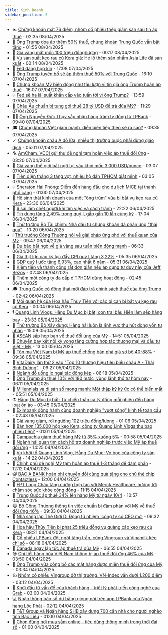 ```yaml
---
title: Kinh Doanh
sidebar_position: 5
---
```


<!-- dantri-kinh-doanh:START -->
- 🏊 [Chứng khoán mất 76 điểm, nhóm cổ phiếu thép giảm sàn sau tin áp thuế](https://dantri.com.vn/kinh-doanh/chung-khoan-mat-76-diem-nhom-co-phieu-thep-giam-san-sau-tin-ap-thue-20250408092923861.htm) - 02:35 08/04/2025
- 🦆 [Ông Trump dọa áp thêm 50% thuế, chứng khoán Trung Quốc vẫn bật tăng](https://dantri.com.vn/kinh-doanh/ong-trump-doa-ap-them-50-thue-chung-khoan-trung-quoc-van-bat-tang-20250408085226052.htm) - 01:55 08/04/2025
- 🦄 [Giá vàng mất mốc 100 triệu đồng/lượng](https://dantri.com.vn/kinh-doanh/gia-vang-mat-moc-100-trieu-dongluong-20250407235953037.htm) - 00:17 08/04/2025
- 🌝 [Vụ sản xuất kẹo rau củ Kera giả: Hé lộ thêm sản phẩm Asia Life đã sản xuất](https://dantri.com.vn/kinh-doanh/vu-san-xuat-keo-rau-cu-kera-gia-he-lo-them-san-pham-asia-life-da-san-xuat-20250408001411671.htm) - 00:14 08/04/2025
- 💃 [Fed đang họp kín](https://dantri.com.vn/kinh-doanh/fed-dang-hop-kin-20250408000633762.htm) - 17:08 07/04/2025
- 🦏 [Ông Trump tuyên bố sẽ áp thêm thuế 50% với Trung Quốc](https://dantri.com.vn/kinh-doanh/ong-trump-tuyen-bo-se-ap-them-thue-50-voi-trung-quoc-20250407230846093.htm) - 16:10 07/04/2025
- 🦩 [Chứng khoán Mỹ biến động như tàu lượn vì tin giả ông Trump hoãn áp thuế](https://dantri.com.vn/kinh-doanh/chung-khoan-my-bien-dong-nhu-tau-luon-vi-tin-gia-ong-trump-hoan-ap-thue-20250407224433462.htm) - 16:07 07/04/2025
- 💡 [Fed sẽ hạ lãi suất khẩn cấp vào tuần tới vì ông Trump?](https://dantri.com.vn/kinh-doanh/fed-se-ha-lai-suat-khan-cap-vao-tuan-toi-vi-ong-trump-20250407180124004.htm) - 13:59 07/04/2025
- 🌊 [Châu Âu chuẩn bị tung gói thuế 28 tỷ USD để trả đũa Mỹ?](https://dantri.com.vn/kinh-doanh/chau-au-chuan-bi-tung-goi-thue-28-ty-usd-de-tra-dua-my-20250407172422025.htm) - 11:29 07/04/2025
- 🧑‍💻 [Ông Nguyễn Đức Thụy sắp nhận hàng trăm tỷ đồng từ LPBank](https://dantri.com.vn/kinh-doanh/ong-nguyen-duc-thuy-sap-nhan-hang-tram-ty-dong-tu-lpbank-20250406235457207.htm) - 09:40 07/04/2025
- 🎓 [Chứng khoán Việt giảm mạnh, diễn biến tiếp theo sẽ ra sao?](https://dantri.com.vn/kinh-doanh/chung-khoan-viet-giam-manh-dien-bien-tiep-theo-se-ra-sao-20250407132845881.htm) - 09:35 07/04/2025
- 🪄 [Chứng khoán châu Á đỏ lửa, nhiều thị trường buộc phải dừng giao dịch](https://dantri.com.vn/kinh-doanh/chung-khoan-chau-a-do-lua-nhieu-thi-truong-buoc-phai-dung-giao-dich-20250407115654523.htm) - 05:01 07/04/2025
- 🪜 [AmCham, VCCI gửi thư đề nghị tạm hoãn việc áp thuế đối ứng](https://dantri.com.vn/kinh-doanh/amcham-vcci-gui-thu-de-nghi-tam-hoan-viec-ap-thue-doi-ung-20250407010601979.htm) - 03:20 07/04/2025
- 🦄 [Giá vàng thế giới bất ngờ tụt sâu khỏi mốc 3.000 USD/ounce](https://dantri.com.vn/kinh-doanh/gia-vang-the-gioi-bat-ngo-tut-sau-khoi-moc-3000-usdounce-20250407072038623.htm) - 03:07 07/04/2025
- 💯 [Tiền điện tháng 3 tăng vọt, nhiều hộ dân TPHCM giật mình](https://dantri.com.vn/kinh-doanh/tien-dien-thang-3-tang-vot-nhieu-ho-dan-tphcm-giat-minh-20250407073704980.htm) - 03:05 07/04/2025
- 💡 [Sheraton Hải Phòng: Điểm đến hàng đầu cho du lịch MICE tại thành phố cảng](https://dantri.com.vn/kinh-doanh/sheraton-hai-phong-diem-den-hang-dau-cho-du-lich-mice-tai-thanh-pho-cang-20250404115338372.htm) - 01:00 07/04/2025
- 🧰 [Hệ sinh thái kinh doanh của một &quot;ông trùm&quot; vừa bị bắt vụ kẹo rau củ Kera](https://dantri.com.vn/kinh-doanh/he-sinh-thai-kinh-doanh-cua-mot-ong-trum-vua-bi-bat-vu-keo-rau-cu-kera-20250406183559488.htm) - 23:30 06/04/2025
- 🎊 [6 sai lầm chết người khi tìm việc và cách tránh](https://dantri.com.vn/kinh-doanh/6-sai-lam-chet-nguoi-khi-tim-viec-va-cach-tranh-20250404223107131.htm) - 22:22 06/04/2025
- 🔭 [Tín dụng tăng 2,49% trong quý I, gấp gần 10 lần cùng kỳ](https://dantri.com.vn/kinh-doanh/tin-dung-tang-249-trong-quy-i-gap-gan-10-lan-cung-ky-20250406113630107.htm) - 17:04 06/04/2025
- 💼 [Thứ trưởng Bộ Tài chính: Nhà đầu tư chứng khoán đã phản ứng &quot;thái quá&quot;](https://dantri.com.vn/kinh-doanh/thu-truong-bo-tai-chinh-nha-dau-tu-chung-khoan-da-phan-ung-thai-qua-20250406171426003.htm) - 10:20 06/04/2025
- 🕯 [Thứ trưởng Công Thương nói về giải pháp ứng phó với thuế quan của Mỹ](https://dantri.com.vn/kinh-doanh/thu-truong-cong-thuong-noi-ve-giai-phap-ung-pho-voi-thue-quan-cua-my-20250406000058992.htm) - 09:47 06/04/2025
- 🫣 [Dự báo bất ngờ về giá vàng sau tuần biến động mạnh](https://dantri.com.vn/kinh-doanh/du-bao-bat-ngo-ve-gia-vang-sau-tuan-bien-dong-manh-20250405235850673.htm) - 06:33 06/04/2025
- 🤠 [Giá thịt lợn cao kỷ lục đẩy CPI quý I tăng 3,22%](https://dantri.com.vn/kinh-doanh/gia-thit-lon-cao-ky-luc-day-cpi-quy-i-tang-322-20250406115837287.htm) - 05:35 06/04/2025
- 🌈 [GDP quý I ước tăng 6,93%, cao nhất 6 năm](https://dantri.com.vn/kinh-doanh/gdp-quy-i-uoc-tang-693-cao-nhat-6-nam-20250406112204139.htm) - 05:31 06/04/2025
- 🦅 [Kiếm tiền và thành công rất đơn giản nếu áp dụng tư duy này của Jeff Bezos](https://dantri.com.vn/kinh-doanh/kiem-tien-va-thanh-cong-rat-don-gian-neu-ap-dung-tu-duy-nay-cua-jeff-bezos-20250331120808369.htm) - 02:48 06/04/2025
- 🌁 [Thêm một công ty đa cấp ở TPHCM dừng hoạt động](https://dantri.com.vn/kinh-doanh/them-mot-cong-ty-da-cap-o-tphcm-dung-hoat-dong-20250406093121263.htm) - 02:45 06/04/2025
- 🎓 [Trung Quốc có động thái mới đáp trả chính sách thuế của ông Trump](https://dantri.com.vn/kinh-doanh/trung-quoc-co-dong-thai-moi-dap-tra-chinh-sach-thue-cua-ong-trump-20250405233203590.htm) - 02:42 06/04/2025
- 📝 [Mối quan hệ của Hoa hậu Thùy Tiên với các bị can bị bắt vụ kẹo rau củ Kera](https://dantri.com.vn/kinh-doanh/moi-quan-he-cua-hoa-hau-thuy-tien-voi-cac-bi-can-bi-bat-vu-keo-rau-cu-kera-20250405162400144.htm) - 00:04 06/04/2025
- 🕴 [Quang Linh Vlogs, Hằng Du Mục bị bắt; con trai bầu Hiển làm sếp hãng bay](https://dantri.com.vn/kinh-doanh/quang-linh-vlogs-hang-du-muc-bi-bat-con-trai-bau-hien-lam-sep-hang-bay-20250405211213494.htm) - 23:33 05/04/2025
- 🧰 [Thứ trưởng Bộ Xây dựng: Hàng hải luôn là lĩnh vực thu hút dòng vốn tư nhân](https://dantri.com.vn/kinh-doanh/thu-truong-bo-xay-dung-hang-hai-luon-la-linh-vuc-thu-hut-dong-von-tu-nhan-20250405191408278.htm) - 15:09 05/04/2025
- 🤖 [ASEAN sắp họp bàn về thuế đối ứng của Mỹ](https://dantri.com.vn/kinh-doanh/asean-sap-hop-ban-ve-thue-doi-ung-cua-my-20250405165841789.htm) - 14:51 05/04/2025
- 🤠 [Chuyến bay kết nối kỳ vọng tăng cường hợp tác thương mại và đầu tư Việt - Mỹ](https://dantri.com.vn/kinh-doanh/chuyen-bay-ket-noi-ky-vong-tang-cuong-hop-tac-thuong-mai-va-dau-tu-viet-my-20250405194150493.htm) - 13:00 05/04/2025
- 🌮 [Tôn mạ Việt Nam bị Mỹ áp thuế chống bán phá giá sơ bộ 40-88%](https://dantri.com.vn/kinh-doanh/ton-ma-viet-nam-bi-my-ap-thue-chong-ban-pha-gia-so-bo-40-88-20250405161540137.htm) - 09:36 05/04/2025
- 🦄 [VitaDairy lần thứ 2 vào &quot;Top 10 thương hiệu tiêu biểu châu Á - Thái Bình Dương&quot;](https://dantri.com.vn/kinh-doanh/vitadairy-lan-thu-2-vao-top-10-thuong-hieu-tieu-bieu-chau-a-thai-binh-duong-20250405162724654.htm) - 09:27 05/04/2025
- 👺 [Ngành đồ uống lo ngại tác động kép](https://dantri.com.vn/kinh-doanh/nganh-do-uong-lo-ngai-tac-dong-kep-20250404193553854.htm) - 06:18 05/04/2025
- 🤗 [Ông Trump áp thuế 10% với 180 nước, vùng lãnh thổ từ hôm nay](https://dantri.com.vn/kinh-doanh/ong-trump-ap-thue-10-voi-180-nuoc-vung-lanh-tho-tu-hom-nay-20250405130538055.htm) - 06:11 05/04/2025
- 💪 [Millennials và di sản số mong manh: Một thập kỷ ký ức có thể biến mất](https://dantri.com.vn/kinh-doanh/millennials-va-di-san-so-mong-manh-mot-thap-ky-ky-uc-co-the-bien-mat-20250404092611247.htm) - 05:51 05/04/2025
- ⚗️ [Hằng Du Mục bị bắt: Từ chiến thần cả tỷ đồng mỗi phiên đến hàng loạt ồn ào](https://dantri.com.vn/kinh-doanh/hang-du-muc-bi-bat-tu-chien-than-ca-ty-dong-moi-phien-den-hang-loat-on-ao-20250405033421442.htm) - 03:45 05/04/2025
- 🧠 [Eximbank đồng hành cùng doanh nghiệp &quot;vượt sóng&quot; kinh tế toàn cầu](https://dantri.com.vn/kinh-doanh/eximbank-dong-hanh-cung-doanh-nghiep-vuot-song-kinh-te-toan-cau-20250405085313599.htm) - 02:43 05/04/2025
- 🗽 [Giá vàng giảm, rời ngưỡng 102 triệu đồng/lượng](https://dantri.com.vn/kinh-doanh/gia-vang-giam-roi-nguong-102-trieu-dongluong-20250405002202450.htm) - 01:06 05/04/2025
- 🫣 [Bán hơn 135.000 hộp kẹo Kera, công ty Quang Linh Vlogs thu bao nhiêu tiền?](https://dantri.com.vn/kinh-doanh/ban-hon-135000-hop-keo-kera-cong-ty-quang-linh-vlogs-thu-bao-nhieu-tien-20250405020419799.htm) - 01:01 05/04/2025
- 🫣 [Campuchia giảm thuế hàng Mỹ từ 35% xuống 5%](https://dantri.com.vn/kinh-doanh/campuchia-giam-thue-hang-my-tu-35-xuong-5-20250405011722089.htm) - 00:58 05/04/2025
- 🫣 [Ngành hải quan tìm cách hỗ trợ doanh nghiệp trước việc Mỹ áp thuế đối ứng](https://dantri.com.vn/kinh-doanh/nganh-hai-quan-tim-cach-ho-tro-doanh-nghiep-truoc-viec-my-ap-thue-doi-ung-20250404195010738.htm) - 14:25 04/04/2025
- 💂 [Vụ khởi tố Quang Linh Vlog, Hằng Du Mục: Vỏ bọc của công ty sản xuất](https://dantri.com.vn/kinh-doanh/vu-khoi-to-quang-linh-vlog-hang-du-muc-vo-boc-cua-cong-ty-san-xuat-20250404192719231.htm) - 14:22 04/04/2025
- 💫 [Chính phủ đề nghị Mỹ tạm hoãn áp thuế 1-3 tháng để đàm phán](https://dantri.com.vn/kinh-doanh/chinh-phu-de-nghi-my-tam-hoan-ap-thue-1-3-thang-de-dam-phan-20250404185259306.htm) - 12:12 04/04/2025
- 😺 [BAC A BANK hoàn phí chuyển đổi cùng quà tặng cho chủ thẻ chip Contactless](https://dantri.com.vn/kinh-doanh/bac-a-bank-hoan-phi-chuyen-doi-cung-qua-tang-cho-chu-the-chip-contactless-20250404174016460.htm) - 12:00 04/04/2025
- 🦆 [FPT Long Châu tăng cường hợp tác với Merck Healthcare, hướng tới chăm sóc sức khỏe cộng đồng](https://dantri.com.vn/kinh-doanh/fpt-long-chau-tang-cuong-hop-tac-voi-merck-healthcare-huong-toi-cham-soc-suc-khoe-cong-dong-20250404180302599.htm) - 11:15 04/04/2025
- 👀 [Trung Quốc áp thuế 34% lên hàng Mỹ từ ngày 10/4](https://dantri.com.vn/kinh-doanh/trung-quoc-ap-thue-34-len-hang-my-tu-ngay-104-20250404175421285.htm) - 10:57 04/04/2025
- 🐵 [Bộ Công Thương thông tin việc chuẩn bị đàm phán với Mỹ về thuế đối ứng 46%](https://dantri.com.vn/kinh-doanh/bo-cong-thuong-thong-tin-viec-chuan-bi-dam-phan-voi-my-ve-thue-doi-ung-46-20250404161128849.htm) - 09:33 04/04/2025
- 🤖 [Nhà sáng lập Thế Giới Di Động từ nhiệm, công ty có CEO mới](https://dantri.com.vn/kinh-doanh/nha-sang-lap-the-gioi-di-dong-tu-nhiem-cong-ty-co-ceo-moi-20250404155751769.htm) - 09:32 04/04/2025
- 💂 [Hoa hậu Thùy Tiên bị phạt 25 triệu đồng vụ quảng cáo kẹo rau củ Kera](https://dantri.com.vn/kinh-doanh/hoa-hau-thuy-tien-bi-phat-25-trieu-dong-vu-quang-cao-keo-rau-cu-kera-20250404151835227.htm) - 08:21 04/04/2025
- 🦆 [Cổ phiếu LPBank đột ngột tăng trần, cùng Vingroup và Vinamilk kéo chỉ số](https://dantri.com.vn/kinh-doanh/co-phieu-lpbank-dot-ngot-tang-tran-cung-vingroup-va-vinamilk-keo-chi-so-20250404151235296.htm) - 08:18 04/04/2025
- 🦅 [Canada ngay lập tức áp thuế trả đũa Mỹ](https://dantri.com.vn/kinh-doanh/canada-ngay-lap-tuc-ap-thue-tra-dua-my-20250404115254602.htm) - 06:55 04/04/2025
- 😎 [Chi tiết hàng hóa Việt Nam không bị áp thuế đối ứng 46% của Mỹ](https://dantri.com.vn/kinh-doanh/chi-tiet-hang-hoa-viet-nam-khong-bi-ap-thue-doi-ung-46-cua-my-20250404101640825.htm) - 03:50 04/04/2025
- 🐎 [Ông Trump vừa công bố các mặt hàng được miễn thuế đối ứng của Mỹ](https://dantri.com.vn/kinh-doanh/ong-trump-vua-cong-bo-cac-mat-hang-duoc-mien-thue-doi-ung-cua-my-20250404102030885.htm) - 03:34 04/04/2025
- 👍 [Nhóm cổ phiếu Vingroup đỡ thị trường, VN-Index vẫn dưới 1.200 điểm](https://dantri.com.vn/kinh-doanh/nhom-co-phieu-vingroup-do-thi-truong-vn-index-van-duoi-1200-diem-20250404095332235.htm) - 03:12 04/04/2025
- 🦒 [Khởi đầu từ vấn đề của khách hàng - triết lý phát triển công nghệ của Grab](https://dantri.com.vn/kinh-doanh/khoi-dau-tu-van-de-cua-khach-hang-triet-ly-phat-trien-cong-nghe-cua-grab-20250404084812167.htm) - 03:00 04/04/2025
- 💻 [Nhận thông báo số dư bằng giọng nói trên app LPBank của Ngân hàng Lộc Phát](https://dantri.com.vn/kinh-doanh/nhan-thong-bao-so-du-bang-giong-noi-tren-app-lpbank-cua-ngan-hang-loc-phat-20250404090732991.htm) - 02:12 04/04/2025
- 👺 [T&amp;T Group và Ngân hàng SHB xây dựng 700 căn nhà cho người nghèo tỉnh Bạc Liêu](https://dantri.com.vn/kinh-doanh/tt-group-va-ngan-hang-shb-xay-dung-700-can-nha-cho-nguoi-ngheo-tinh-bac-lieu-20250403204941619.htm) - 01:00 04/04/2025
- 🧐 [Chọn đúng nơi mua sắm online - tiêu dùng thông minh trong thời đại số](https://dantri.com.vn/kinh-doanh/chon-dung-noi-mua-sam-online-tieu-dung-thong-minh-trong-thoi-dai-so-20250403160600676.htm) - 01:00 04/04/2025<!-- dantri-kinh-doanh:END -->
